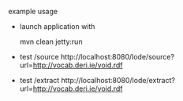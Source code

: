 


example usage

+ launch application with

	mvn clean jetty:run

+ test /source
http://localhost:8080/lode/source?url=http://vocab.deri.ie/void.rdf

+ test /extract
http://localhost:8080/lode/extract?url=http://vocab.deri.ie/void.rdf
